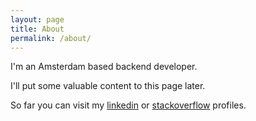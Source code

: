 ```yaml
---
layout: page
title: About
permalink: /about/
---
```


I'm an Amsterdam based backend developer.

I'll put some valuable content to this page later.

So far you can visit my [linkedin](https://www.linkedin.com/in/ravil-galeyev-9a7540102) or [stackoverflow](https://stackoverflow.com/story/dehasi) profiles.
